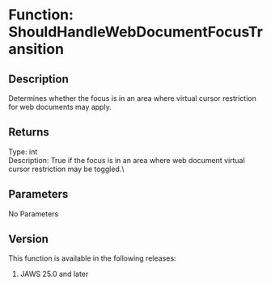 # Function: ShouldHandleWebDocumentFocusTransition

## Description

Determines whether the focus is in an area where virtual cursor
restriction for web documents may apply.

## Returns

Type: int\
Description: True if the focus is in an area where web document virtual
cursor restriction may be toggled.\

## Parameters

No Parameters

## Version

This function is available in the following releases:

1.  JAWS 25.0 and later
